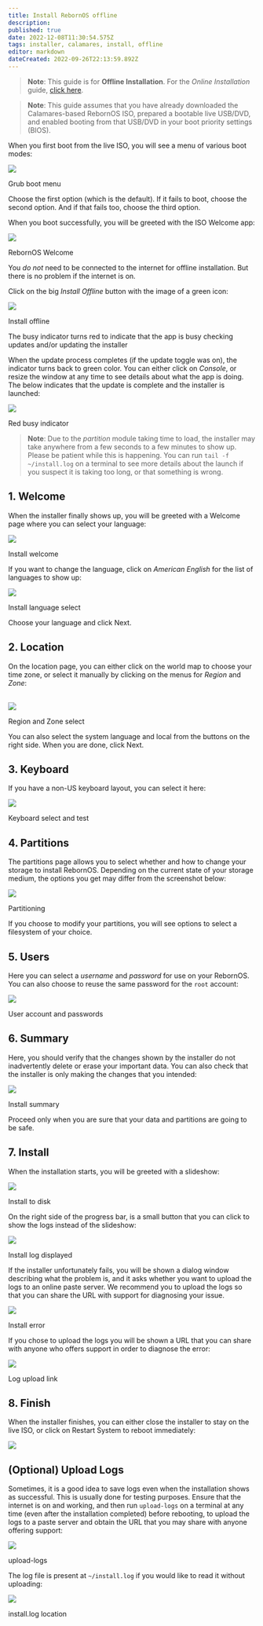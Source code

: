 ```yaml
---
title: Install RebornOS offline
description: 
published: true
date: 2022-12-08T11:30:54.575Z
tags: installer, calamares, install, offline
editor: markdown
dateCreated: 2022-09-26T22:13:59.892Z
---
```


> **Note**: This guide is for **Offline Installation**. For the *Online Installation* guide, [click here](/en/installation/calamares-online).

> **Note**: This guide assumes that you have already downloaded the Calamares-based RebornOS ISO, prepared a bootable live USB/DVD, and enabled booting from that USB/DVD in your boot priority settings (BIOS).

When you first boot from the live ISO, you will see a menu of various boot modes:

![](/installer/offline/calamares-grub-menu.png)

Grub boot menu

  
Choose the first option (which is the default). If it fails to boot, choose the second option. And if that fails too, choose the third option.

When you boot successfully, you will be greeted with the ISO Welcome app:

![](/installer/offline/calamares-welcome.jpeg)

RebornOS Welcome

You *do not* need to be connected to the internet for offline installation. But there is no problem if the internet is on.

Click on the big *Install Offline* button with the image of a green icon:

![](/installer/offline/calamares-install-select-offline.png)

Install offline

The busy indicator turns red to indicate that the app is busy checking updates and/or updating the installer  
  
When the update process completes (if the update toggle was on), the indicator turns back to green color. You can either click on *Console*, or resize the window at any time to see details about what the app is doing. The below indicates that the update is complete and the installer is launched:

![](/installer/offline/calamares-install-red-indicator.png)

Red busy indicator

> **Note**: Due to the *partition* module taking time to load, the installer may take anywhere from a few seconds to a few minutes to show up. Please be patient while this is happening. You can run `tail -f ~/install.log` on a terminal to see more details about the launch if you suspect it is taking too long, or that something is wrong.

## 1\. Welcome

When the installer finally shows up, you will be greeted with a Welcome page where you can select your language:

![](/installer/offline/calamares-install-welcome.png)

Install welcome

If you want to change the language, click on *American English* for the list of languages to show up:

![](/installer/offline/calamares-install-language-select.png)

Install language select

Choose your language and click Next.

## 2\. Location

On the location page, you can either click on the world map to choose your time zone, or select it manually by clicking on the menus for *Region* and *Zone*:  
 

![](/installer/offline/calamares-install-region-select.png)

Region and Zone select

  
You can also select the system language and local from the buttons on the right side. When you are done, click Next.

## 3\. Keyboard

If you have a non-US keyboard layout, you can select it here:

![](/installer/offline/calamares-install-keyboard-select.png)

Keyboard select and test

## 4\. Partitions

The partitions page allows you to select whether and how to change your storage to install RebornOS. Depending on the current state of your storage medium, the options you get may differ from the screenshot below:

![](/installer/offline/calamares-install-partitions.png)

Partitioning

If you choose to modify your partitions, you will see options to select a filesystem of your choice.

## 5\. Users

Here you can select a *username* and *password* for use on your RebornOS. You can also choose to reuse the same password for the `root` account:

![](/installer/offline/calamares-install-users.png)

User account and passwords

## 6\. Summary

Here, you should verify that the changes shown by the installer do not inadvertently delete or erase your important data. You can also check that the installer is only making the changes that you intended:

![](/installer/offline/calamares-install-summary.png)

Install summary

Proceed only when you are sure that your data and partitions are going to be safe.

## 7\. Install

When the installation starts, you will be greeted with a slideshow:

![](/installer/offline/calamares-install-copying-files.png)

Install to disk

On the right side of the progress bar, is a small button that you can click to show the logs instead of the slideshow:

![](/installer/offline/calamares-install-copying-files-show-logs.png)

Install log displayed

If the installer unfortunately fails, you will be shown a dialog window describing what the problem is, and it asks whether you want to upload the logs to an online paste server. We recommend you to upload the logs so that you can share the URL with support for diagnosing your issue.

![](/installer/offline/calamares-installation-failed.png)

Install error

If you chose to upload the logs you will be shown a URL that you can share with anyone who offers support in order to diagnose the error:

![](/installer/offline/calamares-installation-failed-choose-upload.png)

Log upload link

## 8\. Finish

When the installer finishes, you can either close the installer to stay on the live ISO, or click on Restart System to reboot immediately:

![](/installer/offline/calamares-install-finish.png)

## (Optional) Upload Logs

Sometimes, it is a good idea to save logs even when the installation shows as successful. This is usually done for testing purposes. Ensure that the internet is on and working, and then run `upload-logs` on a terminal at any time (even after the installation completed) before rebooting, to upload the logs to a paste server and obtain the URL that you may share with anyone offering support:

![](/installer/offline/calamares-upload-logs.png)

upload-logs

The log file is present at `~/install.log` if you would like to read it without uploading:

![](/installer/offline/calamares-install.log-location.png)

install.log location